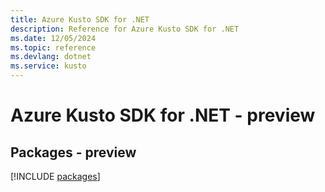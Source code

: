 ```yaml
---
title: Azure Kusto SDK for .NET
description: Reference for Azure Kusto SDK for .NET
ms.date: 12/05/2024
ms.topic: reference
ms.devlang: dotnet
ms.service: kusto
---
```

# Azure Kusto SDK for .NET - preview
## Packages - preview
[!INCLUDE [packages](kusto-index.md)]